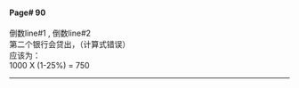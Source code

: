 #### Page# 90
倒数line#1 , 倒数line#2       
第二个银行会贷出，（计算式错误）    
应该为：       
1000 X (1-25%) = 750
___  
